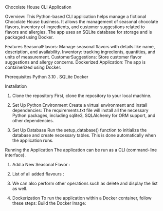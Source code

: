 Chocolate House CLI Application

Overview:
This Python-based CLI application helps manage a fictional Chocolate House business. It allows the management of seasonal chocolate flavors, inventory of ingredients, and customer suggestions related to flavors and allergies. The app uses an SQLite database for storage and is packaged using Docker.

Features
SeasonalFlavors: Manage seasonal flavors with details like name, description, and availability.
Inventory: tracking ingredients, quantities, and units of measurement.
CustomerSuggestions: Store customer flavor suggestions and allergy concerns.
Dockerized Application: The app is containerized using Docker.

Prerequisites
Python 3.10 .
SQLite 
Docker 

Installation
1. Clone the repository
First, clone the repository to your local machine.

2. Set Up Python Environment
Create a virtual environment and install dependencies:
The requirements.txt file will install all the necessary Python packages, including sqlite3, SQLAlchemy for ORM support, and other dependencies.

3. Set Up Database
Run the setup_database() function to initialize the database and create necessary tables. This is done automatically when the application runs.



Running the Application
The application can be run as a CLI (command-line interface). 
1. Add a New Seasonal Flavor :


2. List of all added flavours : 

3. We can also perform other operations such as delete and display the list as well.

4. Dockerization
To run the application within a Docker container, follow these steps:
Build the Docker Image:


